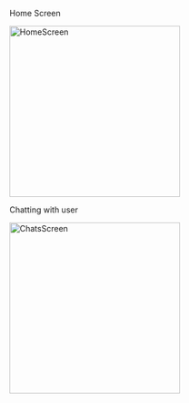 Home Screen

<img src="https://github.com/user-attachments/assets/ae2c1449-36e1-4269-9cf3-58b39800c8b5" alt="HomeScreen" width="300"/>


Chatting with user

<img src="https://github.com/user-attachments/assets/3a59e882-c53e-4ba1-a7c5-6e72d1deb80b" alt="ChatsScreen" width="300" />


